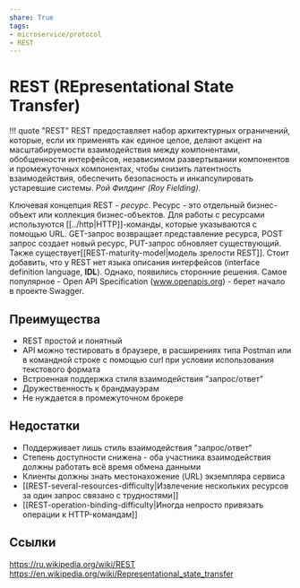 ```yaml
---
share: True
tags: 
- microservice/protocol
- REST
---
```

# REST (REpresentational State Transfer)
!!! quote "REST"
	REST предоставляет набор архитектурных ограничений, которые, если их применять как единое целое, делают акцент на масштабируемости взаимодействия между компонентами, обобщенности интерфейсов, независимом развертывании компонентов и промежуточных компонентах, чтобы снизить латентность взаимодействия, обеспечить безопасность и инкапсулировать устаревшие системы. 
	*Рой Филдинг (Roy Fielding).*

Ключевая концепция REST - *ресурс*. Ресурс - это отдельный бизнес-объект или коллекция бизнес-объектов. Для работы с ресурсами используются [[../http|HTTP]]-команды, которые указываются с помощью URL. GET-запрос возвращает представление ресурса, POST запрос создает новый ресурс, PUT-запрос обновляет существующий.
Также существует[[REST-maturity-model|модель зрелости REST]].
 Стоит добавить, что у REST нет языка описания интерфейсов (interface definition language, **IDL**). Однако, появились сторонние решения. Самое популярное - Open API Specification (www.openapis.org) - берет начало в проекте Swagger.
 
 ## Преимущества
 + REST простой и понятный
 + API можно тестировать в браузере, в расширениях типа Postman или в командной строке с помощью curl при условии использования текстового формата
 + Встроенная поддержка стиля взаимодействия "запрос/ответ"
 + Дружественность к брандмауэрам
 + Не нуждается в промежуточном брокере
 
 ## Недостатки
 - Поддерживает лишь стиль взаимодействия "запрос/ответ"
 - Степень доступности снижена - оба участника взаимодействия должны работать всё время обмена данными
 - Клиенты должны знать местонахожение (URL) экземпляра сервиса
 - [[REST-several-resources-difficulty|Извлечение нескольких ресурсов за один запрос связано с трудностями]]
 - [[REST-operation-binding-difficulty|Иногда непросто привязать операции к HTTP-командам]]

 
## Ссылки
https://ru.wikipedia.org/wiki/REST
https://en.wikipedia.org/wiki/Representational_state_transfer